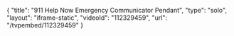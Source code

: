 {
    "title": "911 Help Now Emergency Communicator Pendant",
    "type": "solo",
    "layout": "iframe-static",
    "videoId": "112329459",
    "url": "\/tvpembed\/112329459"
}